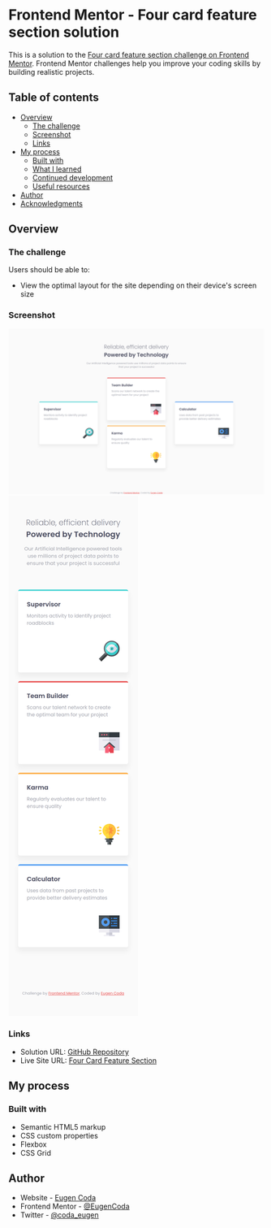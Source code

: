 # Frontend Mentor - Four card feature section solution

This is a solution to the [Four card feature section challenge on Frontend Mentor](https://www.frontendmentor.io/challenges/four-card-feature-section-weK1eFYK). Frontend Mentor challenges help you improve your coding skills by building realistic projects.

## Table of contents

- [Overview](#overview)
  - [The challenge](#the-challenge)
  - [Screenshot](#screenshot)
  - [Links](#links)
- [My process](#my-process)
  - [Built with](#built-with)
  - [What I learned](#what-i-learned)
  - [Continued development](#continued-development)
  - [Useful resources](#useful-resources)
- [Author](#author)
- [Acknowledgments](#acknowledgments)

## Overview

### The challenge

Users should be able to:

- View the optimal layout for the site depending on their device's screen size

### Screenshot

![](./images/screenshot_desktop.png)
![](./images/screenshot_mobile.png)

### Links

- Solution URL: [GitHub Repository](https://github.com/EugenCoda/frontend-mentor-four-card-feature-section)
- Live Site URL: [Four Card Feature Section](https://four-card-feature-section-frontend-challenge.netlify.app/)

## My process

### Built with

- Semantic HTML5 markup
- CSS custom properties
- Flexbox
- CSS Grid

## Author

- Website - [Eugen Coda](https://eugencoda.github.io/)
- Frontend Mentor - [@EugenCoda](https://www.frontendmentor.io/profile/EugenCoda)
- Twitter - [@coda_eugen](https://www.twitter.com/coda_eugen)
